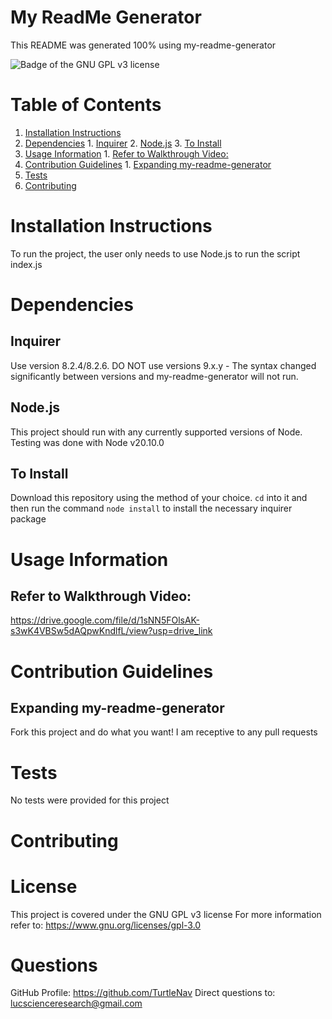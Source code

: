 # My ReadMe Generator
This README was generated 100% using my-readme-generator

![Badge of the GNU GPL v3 license](https://img.shields.io/badge/License-GPLv3-blue.svg)

# Table of Contents
1. [Installation Instructions](#Installation-Instructions)
2. [Dependencies](#Dependencies)
		1. [Inquirer](#Inquirer)
		2. [Node.js](#Node.js)
		3. [To Install](#To-Install)
3. [Usage Information](#Usage-Information)
		1. [Refer to Walkthrough Video:](#Refer-to-Walkthrough-Video:)
4. [Contribution Guidelines](#Contribution-Guidelines)
		1. [Expanding my-readme-generator](#Expanding-my-readme-generator)
5. [Tests](#Tests)
6. [Contributing](#Contributing)


# Installation Instructions
To run the project, the user only needs to use Node.js to run the script index.js


# Dependencies
## Inquirer
Use version 8.2.4/8.2.6. DO NOT use versions 9.x.y - The syntax changed significantly
between versions and my-readme-generator will not run.

## Node.js
This project should run with any currently supported versions of Node. Testing
was done with Node v20.10.0

## To Install
Download this repository using the method of your choice.
`cd` into it and then run the command `node install` to install the necessary
inquirer package
 


# Usage Information
## Refer to Walkthrough Video:
https://drive.google.com/file/d/1sNN5FOlsAK-s3wK4VBSw5dAQpwKndlfL/view?usp=drive_link



# Contribution Guidelines
## Expanding my-readme-generator
Fork this project and do what you want! I am receptive to any pull requests


# Tests
No tests were provided for this project


# Contributing

# License

This project is covered under the GNU GPL v3 license
For more information refer to: https://www.gnu.org/licenses/gpl-3.0

# Questions

GitHub Profile: https://github.com/TurtleNav
Direct questions to: lucscienceresearch@gmail.com
